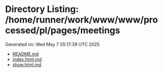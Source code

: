 # Directory Listing: /home/runner/work/www/www/processed/pl/pages/meetings
Generated on: Wed May  7 05:17:39 UTC 2025

- [README.md](README.md)
- [index.html.md](index.html.md)
- [show.html.md](show.html.md)
